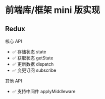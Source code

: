 # 前端库/框架 mini 版实现

## Redux
核心 API
 * ✅ 存储状态 state
 * ✅ 获取状态 getState
 * ✅ 更新数据 dispatch
 * ✅ 变更订阅 subscribe

其他 API
 * ✅ 支持中间件 applyMiddleware